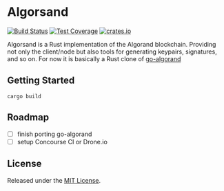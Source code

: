 # Algorsand
[![Build Status](https://img.shields.io/travis/com/qkniep/algorand-rs?label=build&logo=travis&style=for-the-badge)](https://travis-ci.com/qkniep/algorand-rs)
[![Test Coverage](https://img.shields.io/codecov/c/github/qkniep/algorand-rs?label=test%20coverage&logo=codecov&style=for-the-badge)](https://codecov.io/gh/qkniep/algorand-rs)
[![crates.io](https://img.shields.io/crates/v/algorsand?logo=rust&style=for-the-badge)](https://crates.io/crates/algorsand)

Algorsand is a Rust implementation of the Algorand blockchain.
Providing not only the client/node but also tools for generating keypairs, signatures, and so on.
For now it is basically a Rust clone of [go-algorand](https://github.com/algorand/go-algorand/)

## Getting Started

```shell
cargo build
```

## Roadmap
- [ ] finish porting go-algorand
- [ ] setup Concourse CI or Drone.io

## License

Released under the [MIT License](LICENSE).
